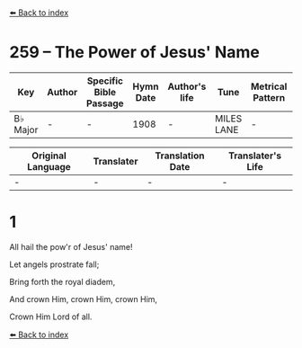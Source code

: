 [⬅️ Back to index](../README.md)

# 259 – The Power of Jesus' Name

Key | Author   | Specific Bible Passage     |Hymn Date |Author's life |Tune |Metrical Pattern   |Composer/Source
-- | --------- | ---------------------------|----------|--------------|-----|-------------------|-------------  
B♭ Major |- |- |1908 |- |MILES LANE |- |W. Shrubsole

Original Language | Translater | Translation Date   | Translater's Life  
----------------- | --------- | --------------------|-------------     
\- |- |- |-




# 1

All hail the pow'r of Jesus' name!

Let angels prostrate fall;

Bring forth the royal diadem,

And crown Him, crown Him, crown Him,

Crown Him Lord of all.

[⬅️ Back to index](../README.md)
